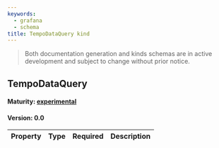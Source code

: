 ```yaml
---
keywords:
  - grafana
  - schema
title: TempoDataQuery kind
---
```

> Both documentation generation and kinds schemas are in active development and subject to change without prior notice.

## TempoDataQuery

#### Maturity: [experimental](../../../maturity/#experimental)
#### Version: 0.0



| Property | Type | Required | Description |
|----------|------|----------|-------------|


